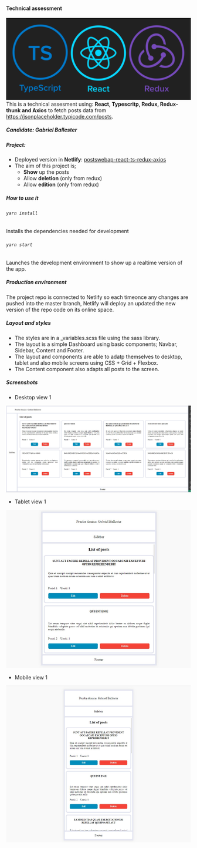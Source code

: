#### Technical assessment
![Mobile view 1](/screenshots/react-redux-typescript.png)
This is a technical assesment using: **React, Typescritp, Redux, Redux-thunk and Axios** to fetch posts data from https://jsonplaceholder.typicode.com/posts.
##### Candidate: Gabriel Ballester



##### Project:
- Deployed version in **Netlify**: [postswebap-react-ts-redux-axios](https://postswebap-react-ts-redux-axios.netlify.app/)
- The aim of this project is;
  - **Show** up the posts
  - Allow **deletion** (only from redux)
  - Allow **edition** (only from redux)

##### How to use it
###### `yarn install`
Installs the dependencies needed for development
###### `yarn start`

Launches the development environment to show up a realtime version of the app.
##### Production environment
The project repo is connected to Netlify so each timeonce any changes are pushed into the master branch, Netlify will deploy an updated the new version of the repo code on its online space.

##### Layout and styles
- The styles are in a _variables.scss file using the sass library.
- The layout is a simple Dashboard using basic components; Navbar, Sidebar, Content and Footer.
- The layout and components are able to adatp themselves to desktop, tablet and also mobile screens using CSS + Grid + Flexbox.
- The Content component also adapts all posts to the screen.
##### Screenshots
- Desktop view 1

![Desktop view 1](/screenshots/desktop_img1.jpg)

- Tablet view 1

![Tablet view 1](/screenshots/tablet_img1.jpg)

- Mobile view 1

![Mobile view 1](/screenshots/mobile_img1.jpg)

